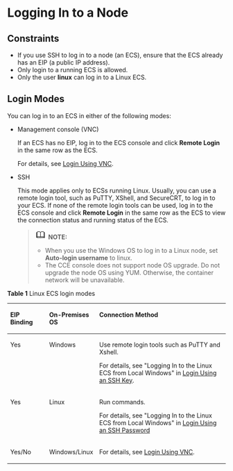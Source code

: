 # Logging In to a Node<a name="cce_01_0185"></a>

## Constraints<a name="section1492661620507"></a>

-   If you use SSH to log in to a node \(an ECS\), ensure that the ECS already has an EIP \(a public IP address\).
-   Only login to a running ECS is allowed.
-   Only the user  **linux**  can log in to a Linux ECS.

## Login Modes<a name="section1391822316511"></a>

You can log in to an ECS in either of the following modes:

-   Management console \(VNC\)

    If an ECS has no EIP, log in to the ECS console and click  **Remote Login**  in the same row as the ECS.

    For details, see  [Login Using VNC](https://docs.otc.t-systems.com/en-us/usermanual/ecs/en-us_topic_0093263550.html).

-   SSH

    This mode applies only to ECSs running Linux. Usually, you can use a remote login tool, such as PuTTY, XShell, and SecureCRT, to log in to your ECS. If none of the remote login tools can be used, log in to the ECS console and click  **Remote Login**  in the same row as the ECS to view the connection status and running status of the ECS.

    >![](public_sys-resources/icon-note.gif) **NOTE:**   
    >-   When you use the Windows OS to log in to a Linux node, set  **Auto-login username**  to linux.  
    >-   The CCE console does not support node OS upgrade. Do not upgrade the node OS using YUM. Otherwise, the container network will be unavailable.  


**Table  1**  Linux ECS login modes

<a name="table8204165071419"></a>
<table><thead align="left"><tr id="row192061050201414"><th class="cellrowborder" valign="top" width="18.061806180618063%" id="mcps1.2.4.1.1"><p id="p8206135011143"><a name="p8206135011143"></a><a name="p8206135011143"></a>EIP Binding</p>
</th>
<th class="cellrowborder" valign="top" width="20.312031203120313%" id="mcps1.2.4.1.2"><p id="p15206250101419"><a name="p15206250101419"></a><a name="p15206250101419"></a>On-Premises OS</p>
</th>
<th class="cellrowborder" valign="top" width="61.626162616261624%" id="mcps1.2.4.1.3"><p id="p112061550171411"><a name="p112061550171411"></a><a name="p112061550171411"></a>Connection Method</p>
</th>
</tr>
</thead>
<tbody><tr id="row94594911172"><td class="cellrowborder" valign="top" width="18.061806180618063%" headers="mcps1.2.4.1.1 "><p id="p2808101311171"><a name="p2808101311171"></a><a name="p2808101311171"></a>Yes</p>
</td>
<td class="cellrowborder" valign="top" width="20.312031203120313%" headers="mcps1.2.4.1.2 "><p id="p48080138173"><a name="p48080138173"></a><a name="p48080138173"></a>Windows</p>
</td>
<td class="cellrowborder" valign="top" width="61.626162616261624%" headers="mcps1.2.4.1.3 "><p id="p1065011512466"><a name="p1065011512466"></a><a name="p1065011512466"></a>Use remote login tools such as PuTTY and Xshell.</p>
<p id="p146111921720"><a name="p146111921720"></a><a name="p146111921720"></a>For details, see "Logging In to the Linux ECS from Local Windows" in <a href="https://docs.otc.t-systems.com/en-us/usermanual/ecs/en-us_topic_0017955380.html" target="_blank" rel="noopener noreferrer">Login Using an SSH Key</a>.</p>
</td>
</tr>
<tr id="row14822105881716"><td class="cellrowborder" valign="top" width="18.061806180618063%" headers="mcps1.2.4.1.1 "><p id="p141559316187"><a name="p141559316187"></a><a name="p141559316187"></a>Yes</p>
</td>
<td class="cellrowborder" valign="top" width="20.312031203120313%" headers="mcps1.2.4.1.2 "><p id="p1815593101813"><a name="p1815593101813"></a><a name="p1815593101813"></a>Linux</p>
</td>
<td class="cellrowborder" valign="top" width="61.626162616261624%" headers="mcps1.2.4.1.3 "><p id="p865975924510"><a name="p865975924510"></a><a name="p865975924510"></a>Run commands.</p>
<p id="p1082285816172"><a name="p1082285816172"></a><a name="p1082285816172"></a>For details, see "Logging In to the Linux ECS from Local Windows" in <a href="https://docs.otc.t-systems.com/en-us/usermanual/ecs/en-us_topic_0017955633.html" target="_blank" rel="noopener noreferrer">Login Using an SSH Password</a></p>
</td>
</tr>
<tr id="row0207145014149"><td class="cellrowborder" valign="top" width="18.061806180618063%" headers="mcps1.2.4.1.1 "><p id="p13383131101518"><a name="p13383131101518"></a><a name="p13383131101518"></a>Yes/No</p>
</td>
<td class="cellrowborder" valign="top" width="20.312031203120313%" headers="mcps1.2.4.1.2 "><p id="p5383813159"><a name="p5383813159"></a><a name="p5383813159"></a>Windows/Linux</p>
</td>
<td class="cellrowborder" valign="top" width="61.626162616261624%" headers="mcps1.2.4.1.3 "><p id="p238317110159"><a name="p238317110159"></a><a name="p238317110159"></a>For details, see <a href="https://docs.otc.t-systems.com/en-us/usermanual/ecs/en-us_topic_0093263550.html" target="_blank" rel="noopener noreferrer">Login Using VNC</a>.</p>
</td>
</tr>
</tbody>
</table>


